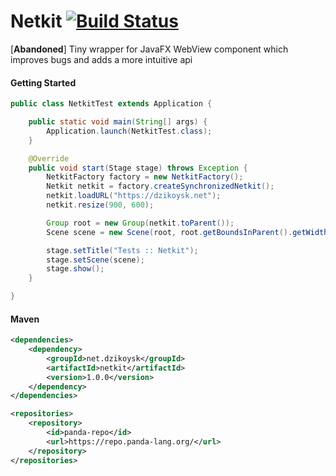 # Netkit [![Build Status](https://travis-ci.org/dzikoysk/Netkit.svg?branch=master)](https://travis-ci.org/dzikoysk/Netkit)
[**Abandoned**] Tiny wrapper for JavaFX WebView component which improves bugs and adds a more intuitive api

#### Getting Started
```java
public class NetkitTest extends Application {

    public static void main(String[] args) {
        Application.launch(NetkitTest.class);
    }

    @Override
    public void start(Stage stage) throws Exception {
        NetkitFactory factory = new NetkitFactory();
        Netkit netkit = factory.createSynchronizedNetkit();
        netkit.loadURL("https://dzikoysk.net");
        netkit.resize(900, 600);

        Group root = new Group(netkit.toParent());
        Scene scene = new Scene(root, root.getBoundsInParent().getWidth(), root.getBoundsInParent().getHeight());

        stage.setTitle("Tests :: Netkit");
        stage.setScene(scene);
        stage.show();
    }

}
```

#### Maven
```xml
<dependencies>
    <dependency>
        <groupId>net.dzikoysk</groupId>
        <artifactId>netkit</artifactId>
        <version>1.0.0</version>
    </dependency>
</dependencies>

<repositories>
    <repository>
        <id>panda-repo</id>
        <url>https://repo.panda-lang.org/</url>
    </repository>
</repositories>
```
